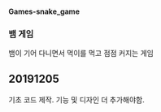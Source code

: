 #### Games-snake_game

### 뱀 게임
뱀이 기어 다니면서 먹이를 먹고 점점 커지는 게임

## 20191205
기초 코드 제작. 기능 및 디자인 더 추가해야함.
